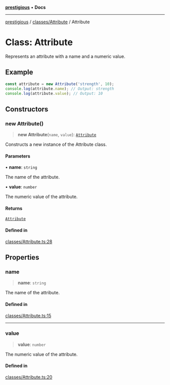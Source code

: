 [**prestigious**](../../../README.md) • **Docs**

***

[prestigious](../../../README.md) / [classes/Attribute](../README.md) / Attribute

# Class: Attribute

Represents an attribute with a name and a numeric value.

## Example

```typescript
const attribute = new Attribute('strength', 10);
console.log(attribute.name); // Output: strength
console.log(attribute.value); // Output: 10
```

## Constructors

### new Attribute()

> **new Attribute**(`name`, `value`): [`Attribute`](Attribute.md)

Constructs a new instance of the Attribute class.

#### Parameters

• **name**: `string`

The name of the attribute.

• **value**: `number`

The numeric value of the attribute.

#### Returns

[`Attribute`](Attribute.md)

#### Defined in

[classes/Attribute.ts:28](https://github.com/LightBlueGamer/Prestigious/blob/bceae299d5416ea8756fa7d0aa42b82d959295c3/src/lib/classes/Attribute.ts#L28)

## Properties

### name

> **name**: `string`

The name of the attribute.

#### Defined in

[classes/Attribute.ts:15](https://github.com/LightBlueGamer/Prestigious/blob/bceae299d5416ea8756fa7d0aa42b82d959295c3/src/lib/classes/Attribute.ts#L15)

***

### value

> **value**: `number`

The numeric value of the attribute.

#### Defined in

[classes/Attribute.ts:20](https://github.com/LightBlueGamer/Prestigious/blob/bceae299d5416ea8756fa7d0aa42b82d959295c3/src/lib/classes/Attribute.ts#L20)
